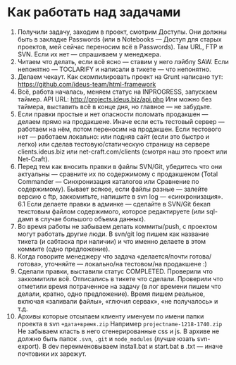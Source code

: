 # Как работать над задачами
1. Получили задачу, заходим в проект, смотрим Доступы. Они должны быть в закладке Passwords (или в Notebooks — Доступ для старых проектов, мей сейчас переносим всё в Passwords). Там URL, FTP и SVN. Если их нет — спрашиваем у менеджера.
2. Читаем что делать, если всё ясно — ставим у него лэйблу SAW. Если непонятно — TOCLARIFY и написали в тикете — что непонятно.
3. Делаем чекаут.
Как скомпилировать проект на Grunt написано тут: https://github.com/ideus-team/html-framework
4. Всё, работа началась, меняем статус на INPROGRESS, запускаем таймер. API URL: http://projects.ideus.biz/api.php
Или можно без таймера, выставить всё в конце дня, но главное — не забудьте.
5. Если правки простые и нет опасности поломать продакшен — делаем прямо на продакшене.
Иначе если есть тестовый сервер — работаем на нём, потом переносим на продакшен. Если тестового нет — работаем локально: или подняв сайт (если это быстро и легко) или сделав тестовую/статическую страницу на сервере clients.ideus.biz или net-craft.com/clients (смотря наш это проект или Net-Craft).
6. Перед тем как вносить правки в файлы SVN/Git, убедитесь что они актуальны — сравните их по содержимому с продакшеном (Total Commander — Синхронизация каталогов или Сравнение по содержимому). Бывает всякое, если файлы разные — залейте версию с ftp, заккомитьте, напишите в svn log — «синхронизация».
6.1 Если делаете правки в админке — сделайте в SVN/Git бекап текстовым файлом содержимого, которое редактируете (или sql-дамп в случае большого объема данных).
7. Во время работы не забываем делать коммиты/push, с проектом могут работать другие люди. В svn/git log пишем как название тикета (и сабтаска при наличии) и что именно делаете в этом коммите (одно предложение).
8. Когда говорите менеджеру что задача «делается/почти готова/готова», уточняйте — локально/на тестовом/на продакшене :)
8. Сделали правки, выставили статус COMPLETED. Проверили что заккомитили всё. Отписались в тикете что сделали. Проверили что отметили время потраченное на задачу (в лог времени пишем что делали, кратно, одно предложение). Время пишем реальное, включая «заливали файлы», «глючил сервак», «не получалось» и т.д.
9. Архивы которые отсылаем клиенту именуем по имени папки проекта в svn `+дата+время.zip` Например `projectname-1218-1740.zip`
Не забываем класть в него сгенерированные css и js. В архиве не должно быть папок `.svn`, `.git` и `node_modules` (лучше юзать svn-export). В dev переименовываем install.bat и start.bat в .txt — иначе почтовики их зарежут.
